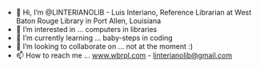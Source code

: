 - 👋 Hi, I’m @LINTERIANOLIB - Luis Interiano, Reference Librarian at West Baton Rouge Library in Port Allen, Louisiana
- 👀 I’m interested in ... computers in libraries
- 🌱 I’m currently learning ... baby-steps in coding
- 💞️ I’m looking to collaborate on ... not at the moment :)
- 📫 How to reach me ... www.wbrpl.com - linterianolib@gmail.com

<!---
LINTERIANOLIB/LINTERIANOLIB is a ✨ special ✨ repository because its `README.md` (this file) appears on your GitHub profile.
You can click the Preview link to take a look at your changes.
--->
